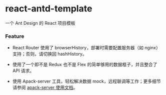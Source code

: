 # react-antd-template

一个 Ant Design 的 React 项目模板

### Feature

* React Router 使用了 browserHistory，部署时需要配置服务器（如 nginx）支持；否则，请切换回 hashHistory。

* 使用了一个即不是 Redux 也不是 Flex 的简单够用的数据框子，并且整合了 API 请求。

* 使用 Apack-server 工具，轻松解决数据 mock，远程联调等工作；更多细节请参阅 [apack-server 使用文档](https://www.npmjs.com/package/apack-server)。